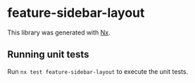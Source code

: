 # feature-sidebar-layout

This library was generated with [Nx](https://nx.dev).

## Running unit tests

Run `nx test feature-sidebar-layout` to execute the unit tests.
